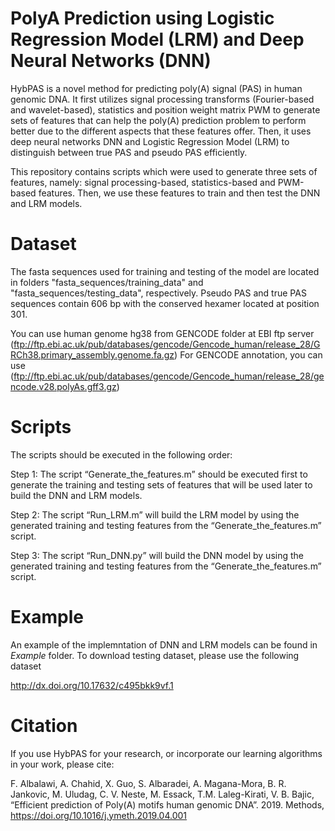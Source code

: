 
# PolyA Prediction using Logistic Regression Model (LRM) and Deep Neural Networks (DNN)

HybPAS is a novel method for predicting poly(A) signal (PAS) in human genomic DNA. It first utilizes signal processing transforms (Fourier-based and wavelet-based), statistics and position weight matrix PWM to generate sets of features that can help the poly(A) prediction problem to perform better due to the different aspects that these features offer. Then, it uses deep neural networks DNN and Logistic Regression Model (LRM) to distinguish between true PAS and pseudo PAS efficiently.  

This repository contains scripts which were used to generate three sets of features, namely: signal processing-based, statistics-based and PWM-based features. Then, we use these features to train and then test the DNN and LRM models.


#  Dataset

The fasta sequences used for training and testing of the model are located in folders "fasta_sequences/training_data" and "fasta_sequences/testing_data", respectively. Pseudo PAS and true PAS sequences contain 606 bp with the conserved hexamer located at position 301.

You can use human genome hg38 from GENCODE folder at EBI ftp server
(ftp://ftp.ebi.ac.uk/pub/databases/gencode/Gencode_human/release_28/GRCh38.primary_assembly.genome.fa.gz)
For GENCODE annotation, you can use
(ftp://ftp.ebi.ac.uk/pub/databases/gencode/Gencode_human/release_28/gencode.v28.polyAs.gff3.gz) 


# Scripts

The scripts should be executed in the following order: 

Step 1: The script “Generate_the_features.m” should be executed first to generate the training and testing sets of features that will be used later to build the DNN and LRM models. 

Step 2: The script “Run_LRM.m” will build the LRM model by using the generated training and testing features from the “Generate_the_features.m” script.   

Step 3: The script “Run_DNN.py” will build the DNN model by using the generated training and testing features from the “Generate_the_features.m” script. 



# Example

An example of the implemntation of DNN and LRM models can be found in *Example* folder. To download testing dataset, please use the following dataset

http://dx.doi.org/10.17632/c495bkk9vf.1

# Citation

If you use HybPAS for your research, or incorporate our learning algorithms in your work, please cite:

F. Albalawi, A. Chahid, X. Guo, S. Albaradei, A. Magana-Mora, B. R. Jankovic, M. Uludag, C. V. Neste, M. Essack, T.M. Laleg-Kirati, V. B. Bajic, “Efficient prediction of Poly(A) motifs human genomic DNA”. 2019. Methods, https://doi.org/10.1016/j.ymeth.2019.04.001 



